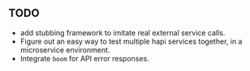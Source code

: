 ## TODO
  * add stubbing framework to imitate real external service calls.
  * Figure out an easy way to test multiple hapi services together, in a microservice environment.
  * Integrate `boom` for API error responses.
